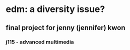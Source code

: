 # edm: a diversity issue?

## final project for jenny (jennifer) kwon

### j115 - advanced multimedia

